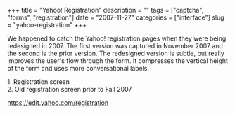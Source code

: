 +++
title = "Yahoo! Registration"
description = ""
tags = ["captcha", "forms", "registration"]
date = "2007-11-27"
categories = ["interface"]
slug = "yahoo-registration"
+++


<p>We happened to catch the Yahoo! registration pages when they were being redesigned in 2007. The first version was captured in November 2007 and the second is the prior version. The redesigned version is subtle, but really improves the user's flow through the form. It compresses the vertical height of the form and uses more conversational labels.</p>
<div id="screens-full" class="clear"><div class="caption">1. Registration screen</div><div class="fullimg clear"><a href="//konigi.com/media/interface/yahoo-registration-1.png" class="group" rel="group" title="1. Registration screen"><img src="//konigi.com/media/interface/yahoo-registration-1.png" alt="" class="img-responsive"></a></div></div><div id="screens-full" class="clear"><div class="caption">2. Old registration screen prior to Fall 2007</div><div class="fullimg clear"><a href="//konigi.com/media/interface/yahoo-registration-2.png" class="group" rel="group" title="2. Old registration screen prior to Fall 2007"><img src="//konigi.com/media/interface/yahoo-registration-2.png" alt="" class="img-responsive"></a></div></div>        
<p><a href="https://edit.yahoo.com/registration">https://edit.yahoo.com/registration</a></p>

